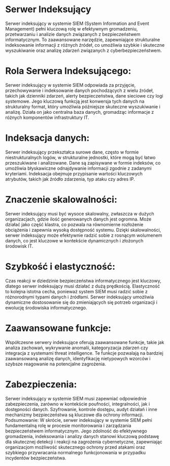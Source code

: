 # Serwer Indeksujący

Serwer indeksujący w systemie SIEM (System Information and Event Management) pełni kluczową rolę w efektywnym gromadzeniu, przetwarzaniu i analizie danych związanych z bezpieczeństwem informatycznym. To zaawansowane narzędzie, zapewniające strukturalne indeksowanie informacji z różnych źródeł, co umożliwia szybkie i skuteczne wyszukiwanie oraz analizę zdarzeń związanych z cyberbezpieczeństwem.

# Rola Serwera Indeksującego:

Serwer indeksujący w systemie SIEM odpowiada za przyjęcie, przechowywanie i indeksowanie danych pochodzących z wielu źródeł, takich jak dzienniki zdarzeń, alerty bezpieczeństwa, dane sieciowe czy logi systemowe. Jego kluczową funkcją jest konwersja tych danych na strukturalny format, który umożliwia późniejsze skuteczne wyszukiwanie i analizę. Działa on jako centralna baza danych, gromadząc informacje z różnych komponentów infrastruktury IT.

# Indeksacja danych:

Serwer indeksujący przekształca surowe dane, często w formie niestrukturalnych logów, w strukturalne jednostki, które mogą być łatwo przeszukiwane i analizowane. Dane są zapisywane w formie indeksów, co umożliwia błyskawiczne odnajdywanie informacji zgodnie z zadanymi kryteriami. Indeksacja obejmuje przypisanie wartości kluczowych atrybutów, takich jak źródło zdarzenia, typ ataku czy adres IP.

# Znaczenie skalowalności:

Serwer indeksujący musi być wysoce skalowalny, zwłaszcza w dużych organizacjach, gdzie ilość generowanych danych jest ogromna. Może działać jako część klastra, co pozwala na równomierne rozłożenie obciążenia i zapewnia wysoką dostępność systemu. Dzięki skalowalności, serwer indeksujący może efektywnie radzić sobie z rosnącym wolumenem danych, co jest kluczowe w kontekście dynamicznych i złożonych środowisk IT.

# Szybkość i elastyczność:

Czas reakcji w dziedzinie bezpieczeństwa informatycznego jest kluczowy, dlatego serwer indeksujący musi działać z dużą prędkością. Elastyczność to kolejna istotna cecha, ponieważ system SIEM musi radzić sobie z różnorodnymi typami danych i źródłami. Serwer indeksujący umożliwia dynamiczne dostosowanie się do zmieniających się potrzeb organizacji i ewolucję środowiska informatycznego.

# Zaawansowane funkcje:

Współczesne serwery indeksujące oferują zaawansowane funkcje, takie jak analiza zachowań, wykrywanie anomalii, kategoryzacja zdarzeń czy integracja z systemami threat intelligence. Te funkcje pozwalają na bardziej zaawansowaną analizę danych, identyfikację nietypowych wzorców i szybsze reagowanie na potencjalne zagrożenia.

# Zabezpieczenia:

Serwer indeksujący w systemie SIEM musi zapewniać odpowiednie zabezpieczenia, zarówno w kontekście poufności, integralności, jak i dostępności danych. Szyfrowanie, kontrole dostępu, audyt działań i inne mechanizmy bezpieczeństwa są kluczowe dla ochrony informacji.
Podsumowanie:
W skrócie, serwer indeksujący w systemie SIEM pełni fundamentalną rolę w procesie monitorowania i zarządzania bezpieczeństwem informatycznym. Jego zdolność do efektywnego gromadzenia, indeksowania i analizy danych stanowi kluczową podstawę dla skutecznej detekcji i reakcji na zagrożenia cybernetyczne, zapewniając organizacjom możliwość skutecznego ochrony przed atakami oraz szybkiego przywracania normalnego funkcjonowania w przypadku incydentów bezpieczeństwa.

